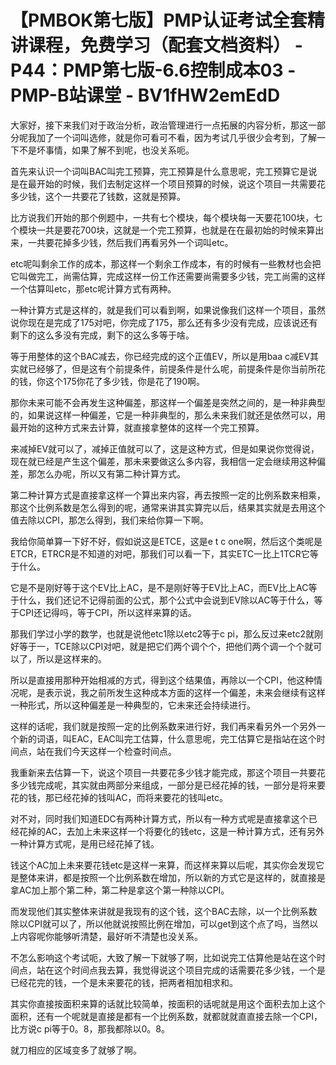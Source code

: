 # 【PMBOK第七版】PMP认证考试全套精讲课程，免费学习（配套文档资料） - P44：PMP第七版-6.6控制成本03 - PMP-B站课堂 - BV1fHW2emEdD

大家好，接下来我们对于政治分析，政治管理进行一点拓展的内容分析，那这一部分呢我加了一个词叫选修，就是你可看可不看，因为考试几乎很少会考到，了解一下不是坏事情，如果了解不到呢，也没关系呃。

首先来认识一个词叫BAC叫完工预算，完工预算是什么意思呢，完工预算它是说是在最开始的时候，我们去制定这样一个项目预算的时候，说这个项目一共需要花多少钱，这个一共要花了钱数，这就是预算。

比方说我们开始的那个例题中，一共有七个模块，每个模块每一天要花100块，七个模块一共是要花700块，这就是一个完工预算，也就是在在最初始的时候来算出来，一共要花掉多少钱，然后我们再看另外一个词叫etc。

etc呢叫剩余工作的成本，那这样一个剩余工作成本，有的时候有一些教材也会把它叫做完工，尚需估算，完成这样一份工作还需要尚需要多少钱，完工尚需的这样一个估算叫etc，那etc呢计算方式有两种。

一种计算方式是这样的，就是我们可以看到啊，如果说像我们这样一个项目，虽然说你现在是完成了175对吧，你完成了175，那么还有多少没有完成，应该说还有剩下的这么多没有完成，剩下的这么多等于啥。

等于用整体的这个BAC减去，你已经完成的这个正值EV，所以是用baa c减EV其实就已经够了，但是这有个前提条件，前提条件是什么呢，前提条件是你当前所花的钱，你这个175你花了多少钱，你是花了190啊。

那你未来可能不会再发生这种偏差，那这样一个偏差是突然之间的，是一种非典型的，如果说这样一种偏差，它是一种非典型的，那么未来我们就还是依然可以，用最开始的这种方式来去计算，就直接拿整体的这样一个完工预算。

来减掉EV就可以了，减掉正值就可以了，这是这种方式，但是如果说你觉得说，现在就已经是产生这个偏差，那未来要做这么多内容，我相信一定会继续用这种偏差，那怎么办呢，所以又有第二种计算方式。

第二种计算方式是直接拿这样一个算出来内容，再去按照一定的比例系数来相乘，那这个比例系数是怎么得到的呢，通常来讲其实算完以后，结果其实就是去用这个值去除以CPI，那怎么得到，我们来给你算一下啊。

我给你简单算一下好不好，假如说这是ETCE，这是e t c one啊，然后这个类呢是ETCR，ETRCR是不知道的对吧，那我们可以看一下，其实ETC一比上1TCR它等于什么。

它是不是刚好等于这个EV比上AC，是不是刚好等于EV比上AC，而EV比上AC等于什么，我们还记不记得前面的公式，那个公式中会说到EV除以AC等于什么，等于CPI还记得吗，等于CPI，所以这样来算的话。

那我们学过小学的数学，也就是说他etc1除以etc2等于c pi，那么反过来etc2就刚好等于一，TCE除以CPI对吧，就是把它们两个调个个，把他们两个调一个个就可以了，所以是这样来的。

所以是直接用那种开始相减的方式，得到这个结果值，再除以一个CPI，他这种情况呢，是表示说，我之前所发生这种成本方面的这样一个偏差，未来会继续有这样一种形式，所以这种偏差是一种典型的，它未来还会持续进行。

这样的话呢，我们就是按照一定的比例系数来进行好，我们再来看另外一个另外一个新的词语，叫EAC，EAC叫完工估算，什么意思呢，完工估算它是指站在这个时间点，站在我们今天这样一个检查时间点。

我重新来去估算一下，说这个项目一共要花多少钱才能完成，那这个项目一共要花多少钱完成呢，其实就由两部分来组成，一部分是已经花掉的钱，一部分是将来要花的钱，那已经花掉的钱叫AC，而将来要花的钱叫etc。

对不对，同时我们知道EDC有两种计算方式，所以有一种方式呢是直接拿这个已经花掉的AC，去加上未来这样一个将要化的钱etc，这是一种计算方式，还有另外一种计算方式呢，是用已经花掉了钱。

钱这个AC加上未来要花钱etc是这样一来算，而这样来算以后呢，其实你会发现它是整体来讲，都是按照一个比例系数在增加，所以新的方式它是这样的，就直接是拿AC加上那个第二种，第二种是拿这个第一种除以CPI。

而发现他们其实整体来讲就是我现有的这个钱，这个BAC去除，以一个比例系数除以CPI就可以了，所以他就说按照比例在增加，可以get到这个点了吗，当然以上内容呢你能够听清楚，最好听不清楚也没关系。

不怎么影响这个考试呃，大致了解一下就够了啊，比如说完工估算他是站在这个时间点，站在这个时间点我去算，我觉得说这个项目完成的话需要花多少钱，一个是已经花完的钱，一个是未来要花的钱，把两者相加相求和。

其实你直接按面积来算的话就比较简单，按面积的话呢就是用这个面积去加上这个面积，还有一个呢就是直接是都有一个比例系数，就都就就直直接去除一个CPI，比方说c pi等于0。8，那我都除以0。8。

就刀相应的区域变多了就够了啊。